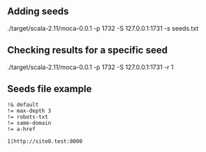 
## Adding seeds

./target/scala-2.11/moca-0.0.1 -p 1732 -S 127.0.0.1:1731 -s seeds.txt


## Checking results for a specific seed

./target/scala-2.11/moca-0.0.1 -p 1732 -S 127.0.0.1:1731 -r 1

## Seeds file example

```
!& default
!= max-depth 3
!= robots-txt
!= same-domain
!= a-href

1|http://site0.test:8000
```

